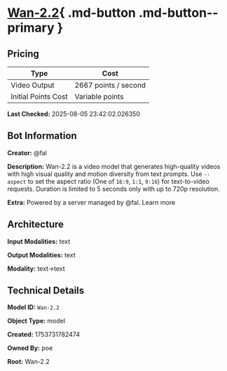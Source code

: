 # [Wan-2.2](https://poe.com/Wan-2.2){ .md-button .md-button--primary }

## Pricing

| Type | Cost |
|------|------|
| Video Output | 2667 points / second |
| Initial Points Cost | Variable points |

**Last Checked:** 2025-08-05 23:42:02.026350


## Bot Information

**Creator:** @fal

**Description:** Wan-2.2 is a video model that generates high-quality videos with high visual quality and motion diversity from text prompts. Use `--aspect` to set the aspect ratio (One of `16:9`, `1:1`, `9:16`) for text-to-video requests. Duration is limited to 5 seconds only with up to 720p resolution.

**Extra:** Powered by a server managed by @fal. Learn more


## Architecture

**Input Modalities:** text

**Output Modalities:** text

**Modality:** text->text


## Technical Details

**Model ID:** `Wan-2.2`

**Object Type:** model

**Created:** 1753731782474

**Owned By:** poe

**Root:** Wan-2.2
